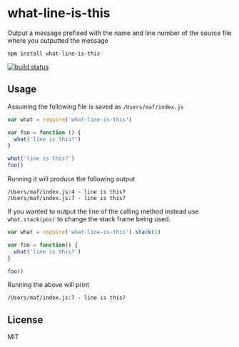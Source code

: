 # what-line-is-this

Output a message prefixed with the name and line number
of the source file where you outputted the message

```
npm install what-line-is-this
```

[![build status](http://img.shields.io/travis/mafintosh/what-line-is-this.svg?style=flat)](http://travis-ci.org/mafintosh/what-line-is-this)

## Usage

Assuming the following file is saved as `/Users/maf/index.js`

``` js
var what = require('what-line-is-this')

var foo = function () {
  what('line is this?')
}

what('line is this?')
foo()
```

Running it will produce the following output

```
/Users/maf/index.js:4 - line is this?
/Users/maf/index.js:7 - line is this?
```

If you wanted to output the line of the calling method instead use `what.stack(pos)`
to change the stack frame being used.

``` js
var what = require('what-line-is-this').stack(1)

var foo = function() {
  what('line is this?')
}

foo()
```

Running the above will print

```
/Users/maf/index.js:7 - line is this?
```

## License

MIT
